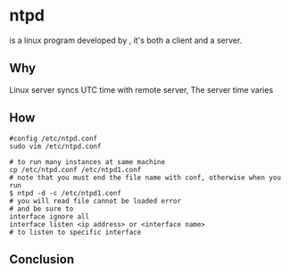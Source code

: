 # ntpd
is a linux program developed by , it's both a client and a server.

## Why
Linux server syncs UTC time with remote server, The server time varies

## How
```
#config /etc/ntpd.conf
sudo vim /etc/ntpd.conf

# to run many instances at same machine
cp /etc/ntpd.conf /etc/ntpd1.conf
# note that you must end the file name with conf, otherwise when you run
$ ntpd -d -c /etc/ntpd1.conf
# you will read file cannot be loaded error
# and be sure to
interface ignore all
interface listen <ip address> or <interface name>
# to listen to specific interface
```
## Conclusion
